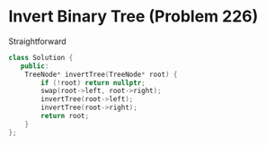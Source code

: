 # Invert Binary Tree (Problem 226)

Straightforward

```cpp
class Solution {
   public:
    TreeNode* invertTree(TreeNode* root) {
        if (!root) return nullptr;
        swap(root->left, root->right);
        invertTree(root->left);
        invertTree(root->right);
        return root;
    }
};
```
